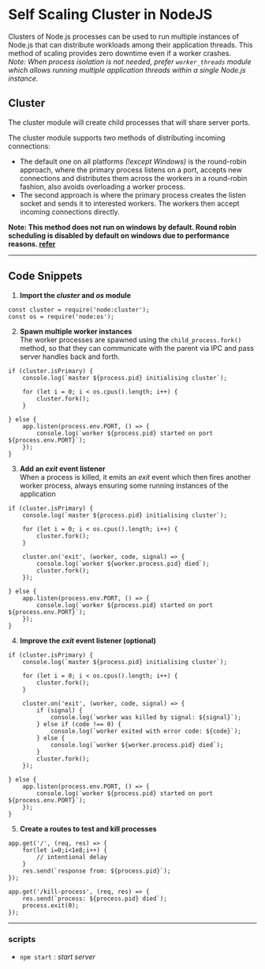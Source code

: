 # Self Scaling Cluster in NodeJS
Clusters of Node.js processes can be used to run multiple instances of Node.js that can distribute workloads among their application threads. This method of scaling provides zero downtime even if a worker crashes.  
*Note: When process isolation is not needed, prefer `worker_threads` module which allows running multiple application threads within a single Node.js instance.*

## Cluster
The cluster module will create child processes that will share server ports. 
  
The cluster module supports two methods of distributing incoming connections:  
- The default one on all platforms *(!except Windows)* is the round-robin approach, where the primary process listens on a port, accepts new connections and distributes them across the workers in a round-robin fashion, also avoids overloading a worker process.  
- The second approach is where the primary process creates the listen socket and sends it to interested workers. The workers then accept incoming connections directly.

**Note: This method does not run on windows by default. Round robin scheduling is disabled by default on windows due to performance reasons. [refer](https://stackoverflow.com/questions/43971263/nodejs-cluster-not-using-round-robin-developing-on-windows)**

---

## Code Snippets
1. **Import the *cluster* and *os* module**
```
const cluster = require('node:cluster');
const os = require('node:os');
```

2. **Spawn multiple worker instances**  
The worker processes are spawned using the `child_process.fork()` method, so that they can communicate with the parent via IPC and pass server handles back and forth.
```
if (cluster.isPrimary) {
    console.log(`master ${process.pid} initialising cluster`);
    
    for (let i = 0; i < os.cpus().length; i++) {
        cluster.fork();
    }

} else {
    app.listen(process.env.PORT, () => {
        console.log(`worker ${process.pid} started on port ${process.env.PORT}`);
    });
}
```

3. **Add an *exit* event listener**  
When a process is killed, it emits an *exit* event which then fires another worker process, always ensuring some running instances of the application
```
if (cluster.isPrimary) {
    console.log(`master ${process.pid} initialising cluster`);
    
    for (let i = 0; i < os.cpus().length; i++) {
        cluster.fork();
    }

    cluster.on('exit', (worker, code, signal) => {
        console.log(`worker ${worker.process.pid} died`);
        cluster.fork();
    });

} else {
    app.listen(process.env.PORT, () => {
        console.log(`worker ${process.pid} started on port ${process.env.PORT}`);
    });
}
```

4. **Improve the *exit* event listener (optional)**
```
if (cluster.isPrimary) {
    console.log(`master ${process.pid} initialising cluster`);
    
    for (let i = 0; i < os.cpus().length; i++) {
        cluster.fork();
    }

    cluster.on('exit', (worker, code, signal) => {
        if (signal) {
            console.log(`worker was killed by signal: ${signal}`);
        } else if (code !== 0) {
            console.log(`worker exited with error code: ${code}`);
        } else {
            console.log(`worker ${worker.process.pid} died`);
        }
        cluster.fork();
    });

} else {
    app.listen(process.env.PORT, () => {
        console.log(`worker ${process.pid} started on port ${process.env.PORT}`);
    });
}
```

5. **Create a routes to test and kill processes**  
```
app.get('/', (req, res) => {
    for(let i=0;i<1e8;i++) {
        // intentional delay
    }
    res.send(`response from: ${process.pid}`);
});
```
```
app.get('/kill-process', (req, res) => {
    res.send(`process: ${process.pid} died`);
    process.exit(0);
});
```

---

### scripts

- `npm start` : *start server*
